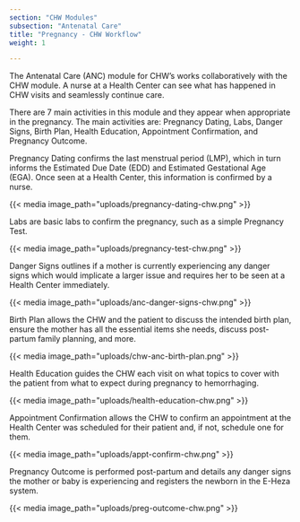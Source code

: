 ```yaml
---
section: "CHW Modules"
subsection: "Antenatal Care"
title: "Pregnancy - CHW Workflow"
weight: 1

---
```

The Antenatal Care (ANC) module for CHW’s works collaboratively with the CHW module. A nurse at a Health Center can see what has happened in CHW visits and seamlessly continue care.

There are 7 main activities in this module and they appear when appropriate in the pregnancy. The main activities are: Pregnancy Dating, Labs, Danger Signs, Birth Plan, Health Education, Appointment Confirmation, and Pregnancy Outcome.

Pregnancy Dating confirms the last menstrual period (LMP), which in turn informs the Estimated Due Date (EDD) and Estimated Gestational Age (EGA). Once seen at a Health Center, this information is confirmed by a nurse.

{{< media image_path="uploads/pregnancy-dating-chw.png" >}}

Labs are basic labs to confirm the pregnancy, such as a simple Pregnancy Test.

{{< media image_path="uploads/pregnancy-test-chw.png" >}}

Danger Signs outlines if a mother is currently experiencing any danger signs which would implicate a larger issue and requires her to be seen at a Health Center immediately.

{{< media image_path="uploads/anc-danger-signs-chw.png" >}}

Birth Plan allows the CHW and the patient to discuss the intended birth plan, ensure the mother has all the essential items she needs, discuss post-partum family planning, and more.

{{< media image_path="uploads/chw-anc-birth-plan.png" >}}

Health Education guides the CHW each visit on what topics to cover with the patient from what to expect during pregnancy to hemorrhaging.

{{< media image_path="uploads/health-education-chw.png" >}}

Appointment Confirmation allows the CHW to confirm an appointment at the Health Center was scheduled for their patient and, if not, schedule one for them.

{{< media image_path="uploads/appt-confirm-chw.png" >}}

Pregnancy Outcome is performed post-partum and details any danger signs the mother or baby is experiencing and registers the newborn in the E-Heza system.

{{< media image_path="uploads/preg-outcome-chw.png" >}}
